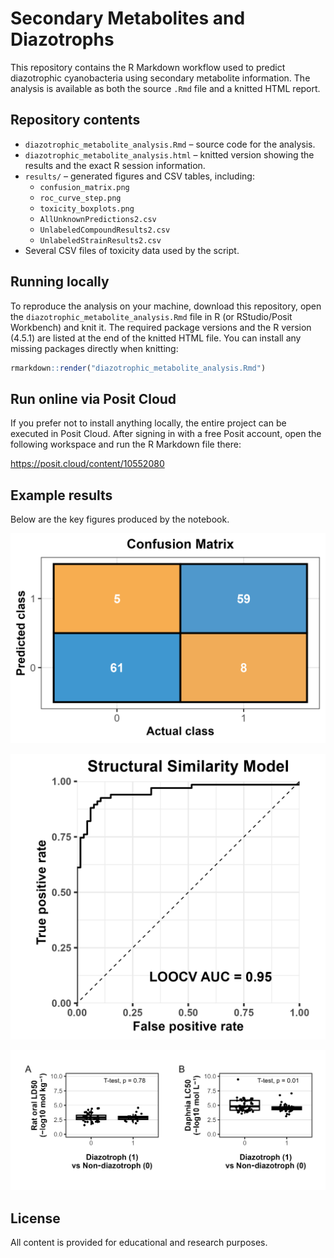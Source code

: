 # Secondary Metabolites and Diazotrophs

This repository contains the R Markdown workflow used to predict diazotrophic cyanobacteria using secondary metabolite information. The analysis is available as both the source `.Rmd` file and a knitted HTML report.

## Repository contents

- `diazotrophic_metabolite_analysis.Rmd` – source code for the analysis.
- `diazotrophic_metabolite_analysis.html` – knitted version showing the results and the exact R session information.
- `results/` – generated figures and CSV tables, including:
  - `confusion_matrix.png`
  - `roc_curve_step.png`
  - `toxicity_boxplots.png`
  - `AllUnknownPredictions2.csv`
  - `UnlabeledCompoundResults2.csv`
  - `UnlabeledStrainResults2.csv`
- Several CSV files of toxicity data used by the script.

## Running locally

To reproduce the analysis on your machine, download this repository, open the `diazotrophic_metabolite_analysis.Rmd` file in R (or RStudio/Posit Workbench) and knit it. The required package versions and the R version (4.5.1) are listed at the end of the knitted HTML file. You can install any missing packages directly when knitting:

```r
rmarkdown::render("diazotrophic_metabolite_analysis.Rmd")
```

## Run online via Posit Cloud

If you prefer not to install anything locally, the entire project can be executed in Posit Cloud. After signing in with a free Posit account, open the following workspace and run the R Markdown file there:

<https://posit.cloud/content/10552080>

## Example results

Below are the key figures produced by the notebook.

![Confusion matrix](results/confusion_matrix.png)

![ROC curve](results/roc_curve_step.png)

![Toxicity boxplots](results/toxicity_boxplots.png)

## License

All content is provided for educational and research purposes.
